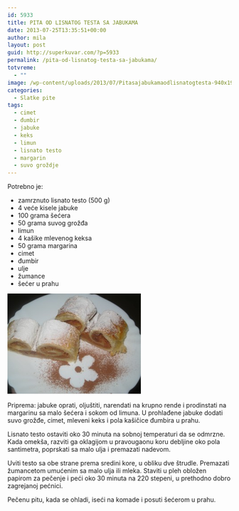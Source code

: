 ```yaml
---
id: 5933
title: PITA OD LISNATOG TESTA SA JABUKAMA
date: 2013-07-25T13:35:51+00:00
author: mila
layout: post
guid: http://superkuvar.com/?p=5933
permalink: /pita-od-lisnatog-testa-sa-jabukama/
totvreme:
  - ""
image: /wp-content/uploads/2013/07/Pitasajabukamaodlisnatogtesta-940x198.jpg
categories:
  - Slatke pite
tags:
  - cimet
  - đumbir
  - jabuke
  - keks
  - limun
  - lisnato testo
  - margarin
  - suvo groždje
---
```

Potrebno je:

  * zamrznuto lisnato testo (500 g)
  * 4 veće kisele jabuke
  * 100 grama šećera
  * 50 grama suvog grožđa
  * limun
  * 4 kašike mlevenog keksa
  * 50 grama margarina
  * cimet
  * đumbir
  * ulje
  * žumance
  * šećer u prahu

<img class="alignnone size-medium wp-image-5934" src="/wp-content/uploads/2013/07/Pitasajabukamaodlisnatogtesta-300x225.jpg" alt="Pitasajabukamaodlisnatogtesta" width="300" height="225" /> 

Priprema: jabuke oprati, oljuštiti, narendati na krupno rende i prodinstati na margarinu sa malo šećera i sokom od limuna. U prohlađene jabuke dodati suvo grožđe, cimet, mleveni keks i pola kašičice đumbira u prahu.

Lisnato testo ostaviti oko 30 minuta na sobnoj temperaturi da se odmrzne. Kada omekša, razviti ga oklagijom u pravougaonu koru debljine oko pola santimetra, poprskati sa malo ulja i premazati nadevom.

Uviti testo sa obe strane prema sredini kore, u obliku dve štrudle. Premazati žumancetom umućenim sa malo ulja ili mleka. Staviti u pleh obložen papirom za pečenje i peći oko 30 minuta na 220 stepeni, u prethodno dobro zagrejanoj pećnici.

Pečenu pitu, kada se ohladi, iseći na komade i posuti šećerom u prahu.